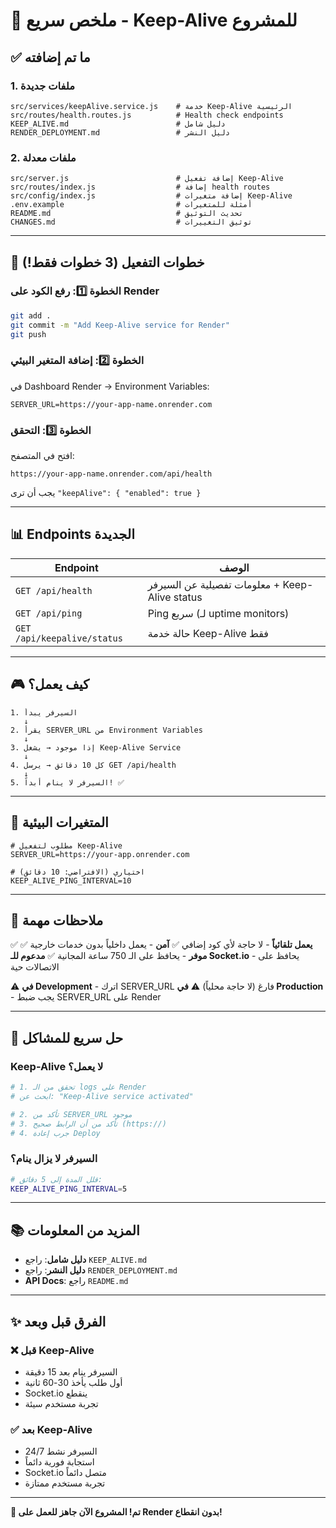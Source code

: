 # 🎯 ملخص سريع - Keep-Alive للمشروع

## ✅ ما تم إضافته

### 1. ملفات جديدة
```
src/services/keepAlive.service.js    # خدمة Keep-Alive الرئيسية
src/routes/health.routes.js          # Health check endpoints
KEEP_ALIVE.md                        # دليل شامل
RENDER_DEPLOYMENT.md                 # دليل النشر
```

### 2. ملفات معدلة
```
src/server.js                        # إضافة تفعيل Keep-Alive
src/routes/index.js                  # إضافة health routes
src/config/index.js                  # إضافة متغيرات Keep-Alive
.env.example                         # أمثلة للمتغيرات
README.md                            # تحديث التوثيق
CHANGES.md                           # توثيق التغييرات
```

---

## 🚀 خطوات التفعيل (3 خطوات فقط!)

### الخطوة 1️⃣: رفع الكود على Render
```bash
git add .
git commit -m "Add Keep-Alive service for Render"
git push
```

### الخطوة 2️⃣: إضافة المتغير البيئي
في Dashboard Render → Environment Variables:
```env
SERVER_URL=https://your-app-name.onrender.com
```

### الخطوة 3️⃣: التحقق
افتح في المتصفح:
```
https://your-app-name.onrender.com/api/health
```

يجب أن ترى `"keepAlive": { "enabled": true }`

---

## 📊 Endpoints الجديدة

| Endpoint | الوصف |
|----------|-------|
| `GET /api/health` | معلومات تفصيلية عن السيرفر + Keep-Alive status |
| `GET /api/ping` | Ping سريع (لـ uptime monitors) |
| `GET /api/keepalive/status` | حالة خدمة Keep-Alive فقط |

---

## 🎮 كيف يعمل؟

```
1. السيرفر يبدأ
   ↓
2. يقرأ SERVER_URL من Environment Variables
   ↓
3. إذا موجود → يشغل Keep-Alive Service
   ↓
4. كل 10 دقائق → يرسل GET /api/health
   ↓
5. السيرفر لا ينام أبداً! ✅
```

---

## 🔧 المتغيرات البيئية

```env
# مطلوب لتفعيل Keep-Alive
SERVER_URL=https://your-app.onrender.com

# اختياري (الافتراضي: 10 دقائق)
KEEP_ALIVE_PING_INTERVAL=10
```

---

## 📝 ملاحظات مهمة

✅ **يعمل تلقائياً** - لا حاجة لأي كود إضافي
✅ **آمن** - يعمل داخلياً بدون خدمات خارجية
✅ **موفر** - يحافظ على الـ 750 ساعة المجانية
✅ **مدعوم للـ Socket.io** - يحافظ على الاتصالات حية

⚠️ **في Development** - اترك SERVER_URL فارغ (لا حاجة محلياً)
⚠️ **في Production** - يجب ضبط SERVER_URL على Render

---

## 🐛 حل سريع للمشاكل

### Keep-Alive لا يعمل؟
```bash
# 1. تحقق من الـ logs على Render
# ابحث عن: "Keep-Alive service activated"

# 2. تأكد من SERVER_URL موجود
# 3. تأكد من أن الرابط صحيح (https://)
# 4. جرب إعادة Deploy
```

### السيرفر لا يزال ينام؟
```bash
# قلل المدة إلى 5 دقائق:
KEEP_ALIVE_PING_INTERVAL=5
```

---

## 📚 المزيد من المعلومات

- **دليل شامل**: راجع `KEEP_ALIVE.md`
- **دليل النشر**: راجع `RENDER_DEPLOYMENT.md`
- **API Docs**: راجع `README.md`

---

## ✨ الفرق قبل وبعد

### ❌ قبل Keep-Alive
- السيرفر ينام بعد 15 دقيقة
- أول طلب يأخذ 30-60 ثانية
- Socket.io ينقطع
- تجربة مستخدم سيئة

### ✅ بعد Keep-Alive
- السيرفر نشط 24/7
- استجابة فورية دائماً
- Socket.io متصل دائماً
- تجربة مستخدم ممتازة

---

**🎉 تم! المشروع الآن جاهز للعمل على Render بدون انقطاع!**
